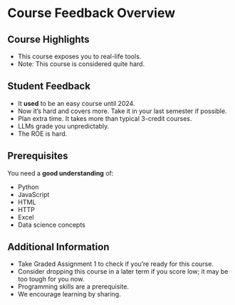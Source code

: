 # Course Feedback Overview

## Course Highlights
- This course exposes you to real-life tools.
- Note: This course is considered quite hard.

## Student Feedback
- It **used** to be an easy course until 2024. 
- Now it’s hard and covers more. Take it in your last semester if possible.
- Plan extra time. It takes more than typical 3-credit courses.
- LLMs grade you unpredictably.
- The ROE is hard.

## Prerequisites
You need a **good understanding** of:
- Python
- JavaScript
- HTML
- HTTP
- Excel
- Data science concepts

## Additional Information
- Take Graded Assignment 1 to check if you’re ready for this course. 
- Consider dropping this course in a later term if you score low; it may be too tough for you now.
- Programming skills are a prerequisite.
- We encourage learning by sharing.